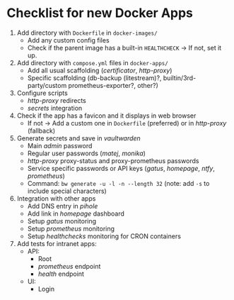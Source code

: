 # Checklist for new Docker Apps

1. Add directory with `Dockerfile` in `docker-images/`
    - Add any custom config files
    - Check if the parent image has a built-in `HEALTHCHECK` -> If not, set it up.
2. Add directory with `compose.yml` files in `docker-apps/`
    - Add all usual scaffolding (_certificator_, _http-proxy_)
    - Specific scaffolding (db-backup (litestream)?, builtin/3rd-party/custom prometheus-exporter?, other?)
3. Configure scripts
    - _http-proxy_ redirects
    - _secrets_ integration
4. Check if the app has a favicon and it displays in web browser
    - If not -> Add a custom one in `Dockerfile` (preferred) or in _http-proxy_ (fallback)
5. Generate secrets and save in _vaultwarden_
    - Main _admin_ password
    - Regular user passwords (_matej_, _monika_)
    - _http-proxy_ proxy-status and proxy-prometheus passwords
    - Service specific passwords or API keys (_gatus_, _homepage_, _ntfy_, _prometheus_)
    - Command: `bw generate -u -l -n --length 32` (note: add `-s` to include special characters)
6. Integration with other apps
    - Add DNS entry in _pihole_
    - Add link in _homepage_ dashboard
    - Setup _gatus_ monitoring
    - Setup _prometheus_ monitoring
    - Setup _healthchecks_ monitoring for CRON containers
7. Add tests for intranet apps:
    - API:
        - Root
        - _prometheus_ endpoint
        - _health_ endpoint
    - UI:
        - Login
